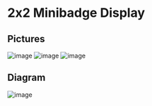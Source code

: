 # 2x2 Minibadge Display
## Pictures
![image](https://github.com/user-attachments/assets/1e04320a-e00f-4a83-8eda-73ef70c98dfb)
![image](https://github.com/user-attachments/assets/e1351681-6218-4d4a-a3ea-2187e49ed122)
![image](https://github.com/user-attachments/assets/5caedfa9-1c9d-48ff-9341-334acf8a9468)

## Diagram
![image](https://github.com/user-attachments/assets/b80efe9a-f281-47a7-8526-f7a6338f8cbe)


